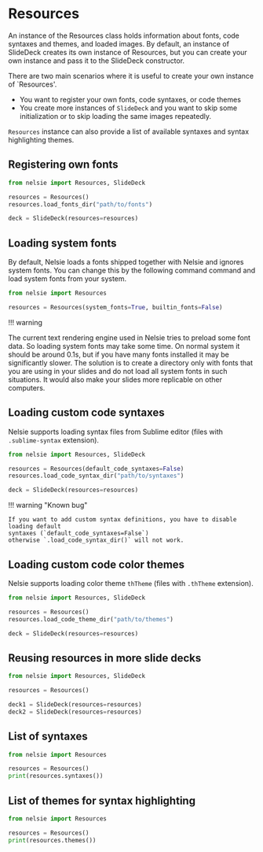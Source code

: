 # Resources

An instance of the Resources class holds information about fonts, code syntaxes and themes, and loaded images.
By default, an instance of SlideDeck creates its own instance of Resources,
but you can create your own instance and pass it to the SlideDeck constructor.

There are two main scenarios where it is useful to create your own instance of `Resources'.

* You want to register your own fonts, code syntaxes, or code themes
* You create more instances of `SlideDeck` and you want to skip some initialization or to skip
  loading the same images repeatedly.

`Resources` instance can also provide a list of available syntaxes and syntax highlighting themes.

## Registering own fonts

```python
from nelsie import Resources, SlideDeck

resources = Resources()
resources.load_fonts_dir("path/to/fonts")

deck = SlideDeck(resources=resources)
```

## Loading system fonts

By default, Nelsie loads a fonts shipped together with Nelsie and ignores system fonts.
You can change this by the following command command and load system fonts from your system.

```python
from nelsie import Resources

resources = Resources(system_fonts=True, builtin_fonts=False)
```

!!! warning

  The current text rendering engine used in Nelsie tries to preload some font data. So loading system fonts may take some time. On normal system it should be around 0.1s, but if you have many fonts installed it may be significantly slower. The solution is to create
  a directory only with fonts that you are using in your slides and do not load all system fonts in such situations. It would also make
  your slides more replicable on other computers.

## Loading custom code syntaxes

Nelsie supports loading syntax files from Sublime editor (files with `.sublime-syntax` extension).

```python
from nelsie import Resources, SlideDeck

resources = Resources(default_code_syntaxes=False)
resources.load_code_syntax_dir("path/to/syntaxes")

deck = SlideDeck(resources=resources)
```

!!! warning "Known bug"

    If you want to add custom syntax definitions, you have to disable loading default
    syntaxes (`default_code_syntaxes=False`)
    otherwise `.load_code_syntax_dir()` will not work.

## Loading custom code color themes

Nelsie supports loading color theme `thTheme` (files with `.thTheme` extension).

```python
from nelsie import Resources, SlideDeck

resources = Resources()
resources.load_code_theme_dir("path/to/themes")

deck = SlideDeck(resources=resources)
```

## Reusing resources in more slide decks

```python
from nelsie import Resources, SlideDeck

resources = Resources()

deck1 = SlideDeck(resources=resources)
deck2 = SlideDeck(resources=resources)
```

## List of syntaxes

```python
from nelsie import Resources

resources = Resources()
print(resources.syntaxes())
```

## List of themes for syntax highlighting

```python
from nelsie import Resources

resources = Resources()
print(resources.themes())
```
